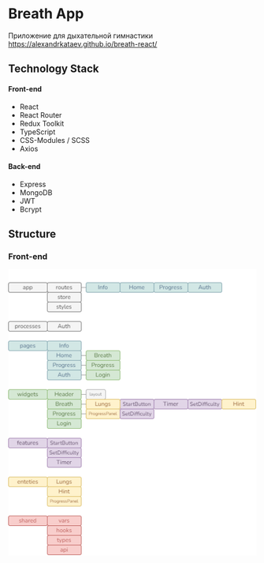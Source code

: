 # Breath App

Приложение для дыхательной гимнастики
https://alexandrkataev.github.io/breath-react/

## Technology Stack

#### Front-end

- React
- React Router
- Redux Toolkit
- TypeScript
- CSS-Modules / SCSS
- Axios

#### Back-end

- Express
- MongoDB
- JWT
- Bcrypt

## Structure

### Front-end

![Структура не найдена](./public/breath-structure.drawio.png 'Front-end structure')
